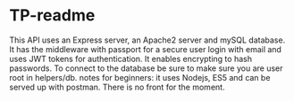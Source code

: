 # TP-readme
This API uses an Express server, an Apache2 server and mySQL database. It has the middleware with passport for a secure user login with email and uses JWT tokens for authentication. It enables encrypting to hash passwords. To connect to the database be sure to make sure you are user root in helpers/db.
notes for beginners: it uses Nodejs, ES5 and can be served up with postman. There is no front for the moment.
